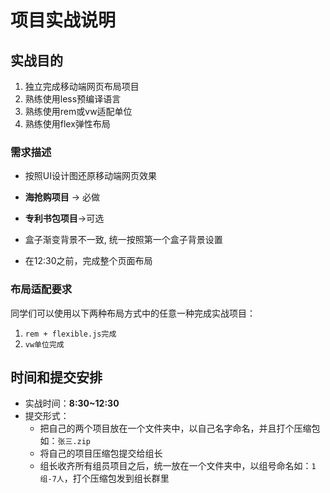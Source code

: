 # 项目实战说明

## 实战目的

1. 独立完成移动端网页布局项目
2. 熟练使用less预编译语言
3. 熟练使用rem或vw适配单位
3. 熟练使用flex弹性布局

### 需求描述

- 按照UI设计图还原移动端网页效果

- **海抢购项目** → 必做

- **专利书包项目**→可选

- 盒子渐变背景不一致, 统一按照第一个盒子背景设置

- 在12:30之前，完成整个页面布局



### 布局适配要求

同学们可以使用以下两种布局方式中的任意一种完成实战项目：

1. `rem + flexible.js完成`
2. `vw单位完成`

## 时间和提交安排

- 实战时间：**8:30~12:30**
- 提交形式：
  - 把自己的两个项目放在一个文件夹中，以自己名字命名，并且打个压缩包如：`张三.zip`
  - 将自己的项目压缩包提交给组长
  - 组长收齐所有组员项目之后，统一放在一个文件夹中，以组号命名如：`1组-7人`，打个压缩包发到组长群里